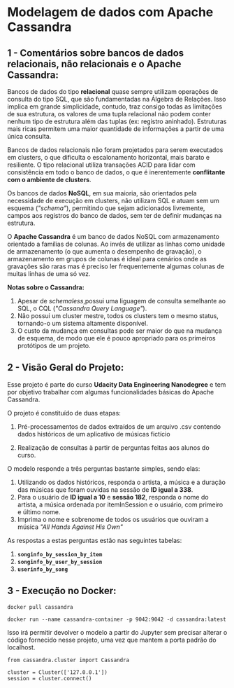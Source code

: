 # Modelagem de dados com Apache Cassandra

## 1 - Comentários sobre bancos de dados relacionais, não relacionais e o Apache Cassandra:

Bancos de dados do tipo **relacional** quase sempre utilizam operações de consulta do tipo SQL,
que são fundamentadas na Álgebra de Relações.
Isso implica em grande simplicidade, contudo, traz consigo todas as limitações de sua estrutura, os valores de uma
tupla relacional não podem conter nenhum tipo de estrutura além das tuplas (ex: registro aninhado). 
Estruturas mais ricas permitem uma maior quantidade de informações a partir de uma única consulta.

Bancos de dados relacionais não foram projetados para serem executados em clusters, o que dificulta o escalonamento
horizontal, mais barato e resiliente. O tipo relacional utiliza transações ACID para lidar com consistência em
todo o banco de dados, o que é inerentemente **conflitante com o ambiente de clusters**.

Os bancos de dados **NoSQL**, em sua maioria, são orientados pela necessidade de execução em clusters, não utilizam SQL
e atuam sem um esquema (_"schema"_), permitindo que sejam adicionados livremente, campos aos registros do banco de
dados, sem ter de definir mudanças na estrutura.

O **Apache Cassandra** é um banco de dados NoSQL com armazenamento orientado a famílias de colunas.
Ao invés de utilizar  as linhas como unidade de armazenamento (o que aumenta o desempenho de gravação),
o armazenamento em grupos de colunas é ideal para cenários onde as gravações são raras mas é preciso ler
frequentemente  algumas colunas de muitas linhas de uma só vez.

**Notas sobre o Cassandra:** 

1. Apesar de _schemaless_,possui uma liguagem de consulta semelhante ao SQL,
o CQL (_"Cassandra Query Language"_).
2. Não possui um cluster mestre, todos os clusters tem o mesmo status, tornando-o um sistema altamente disponível.
3. O custo da mudança em consultas pode ser maior do que na mudança de esquema, de modo que ele é pouco apropriado 
para os primeiros protótipos de um projeto.
 



## 2 - Visão Geral do Projeto:

Esse projeto é parte do curso **Udacity Data Engineering Nanodegree** e tem por objetivo trabalhar com algumas
funcionalidades básicas do Apache Cassandra.

O projeto é constituído de duas etapas:

1. Pré-processamentos de dados extraídos de um arquivo .csv contendo dados históricos de um aplicativo de músicas fictício

2. Realização de consultas à partir de perguntas feitas aos alunos do curso.

O modelo responde a três perguntas bastante simples, sendo elas:

1. Utilizando os dados históricos, responda o artista, a música e a duração das músicas que foram ouvidas na 
sessão de **ID igual a 338**.
2. Para o usuário de **ID igual a 10** e **sessão 182**, responda o nome do artista, a música ordenada por itemInSession
e o usuário, com primeiro e último nome.
3. Imprima o nome e sobrenome de todos os usuários que ouviram a música _"All Hands Against His Own"_

As respostas a estas perguntas estão nas seguintes tabelas:

1. **`songinfo_by_session_by_item`**
2. **`songinfo_by_user_by_session`**
3. **`userinfo_by_song`**


## 3 - Execução no Docker:


```{bash}
docker pull cassandra

docker run --name cassandra-container -p 9042:9042 -d cassandra:latest
```

Isso irá permitir devolver o modelo a partir do Jupyter sem precisar alterar o código fornecido nesse 
projeto, uma vez que mantem a porta padrão do localhost.

```{python}
from cassandra.cluster import Cassandra

cluster = Cluster(['127.0.0.1'])
session = cluster.connect()
```

